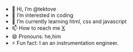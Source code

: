 - 👋 Hi, I’m @tektove
- 👀 I’m interested in coding
- 🌱 I’m currently learning html, css and javascript
- 📫 How to reach me [X](https://x.com/tektove)
- 😄 Pronouns: he,him
- ⚡ Fun fact: I an an instrumentation engineer.
